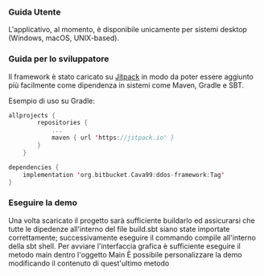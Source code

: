 ### Guida Utente

L'applicativo, al momento, è disponibile unicamente per sistemi desktop (Windows, macOS, UNIX-based).

### Guida per lo sviluppatore

Il framework è stato caricato su [Jitpack](https://jitpack.io/#org.bitbucket.Cava99/ddos-framework) in modo da poter essere aggiunto più facilmente come dipendenza in sistemi come Maven, Gradle e SBT.

Esempio di uso su Gradle:

```kotlin
allprojects {
		repositories {
			...
			maven { url 'https://jitpack.io' }
		}
	}
```

```kotlin
dependencies {
	implementation 'org.bitbucket.Cava99:ddos-framework:Tag'
}
```

### Eseguire la demo
Una volta scaricato il progetto sarà sufficiente buildarlo ed assicurarsi che tutte le dipedenze all'interno del file build.sbt siano state importate correttamente; successivamente eseguire il commando compile all'interno della sbt shell.
Per avviare l'interfaccia grafica è sufficiente eseguire il metodo main dentro l'oggetto Main
È possibile personalizzare la demo modificando il contenuto di quest'ultimo metodo

